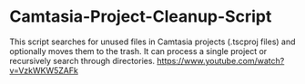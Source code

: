 # Camtasia-Project-Cleanup-Script
This script searches for unused files in Camtasia projects (.tscproj files) and optionally moves them to the trash. It can process a single project or recursively search through directories.
https://www.youtube.com/watch?v=VzkWKW5ZAFk
